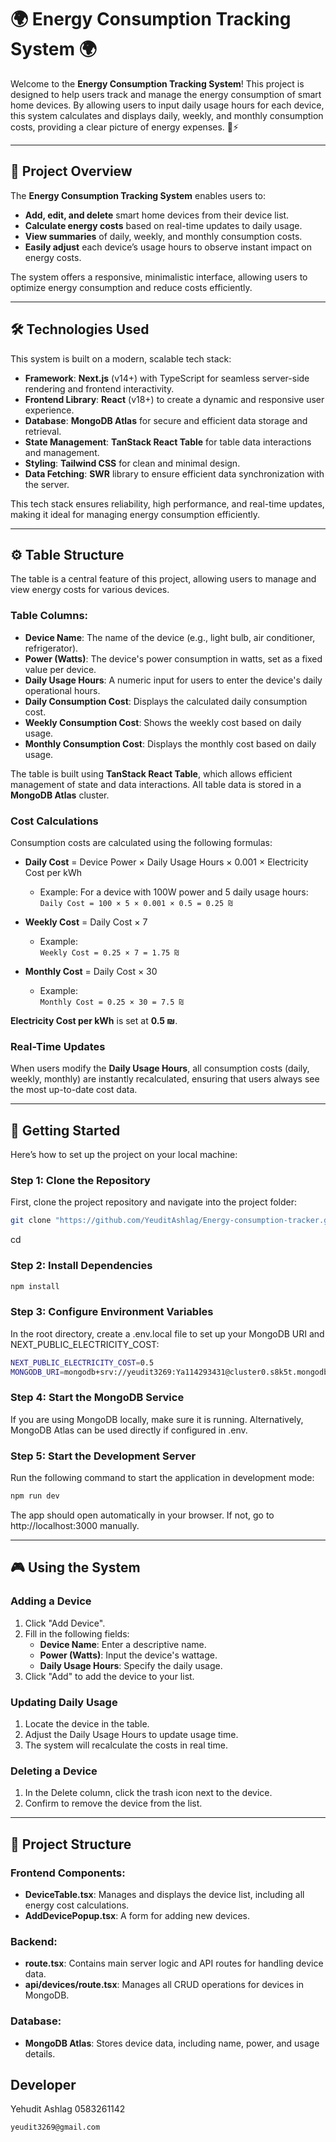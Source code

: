 # 🌍 **Energy Consumption Tracking System** 🌍

Welcome to the **Energy Consumption Tracking System**! This project is designed to help users track and manage the energy consumption of smart home devices. By allowing users to input daily usage hours for each device, this system calculates and displays daily, weekly, and monthly consumption costs, providing a clear picture of energy expenses. 🌱⚡

---

## 📌 **Project Overview**

The **Energy Consumption Tracking System** enables users to:
- **Add, edit, and delete** smart home devices from their device list.
- **Calculate energy costs** based on real-time updates to daily usage.
- **View summaries** of daily, weekly, and monthly consumption costs.
- **Easily adjust** each device’s usage hours to observe instant impact on energy costs.

The system offers a responsive, minimalistic interface, allowing users to optimize energy consumption and reduce costs efficiently.

---

## 🛠️ **Technologies Used**

This system is built on a modern, scalable tech stack:
- **Framework**: **Next.js** (v14+) with TypeScript for seamless server-side rendering and frontend interactivity.
- **Frontend Library**: **React** (v18+) to create a dynamic and responsive user experience.
- **Database**: **MongoDB Atlas** for secure and efficient data storage and retrieval.
- **State Management**: **TanStack React Table** for table data interactions and management.
- **Styling**: **Tailwind CSS** for clean and minimal design.
- **Data Fetching**: **SWR** library to ensure efficient data synchronization with the server.

This tech stack ensures reliability, high performance, and real-time updates, making it ideal for managing energy consumption efficiently.

---

## ⚙️ **Table Structure**

The table is a central feature of this project, allowing users to manage and view energy costs for various devices.

### Table Columns:
- **Device Name**: The name of the device (e.g., light bulb, air conditioner, refrigerator).
- **Power (Watts)**: The device's power consumption in watts, set as a fixed value per device.
- **Daily Usage Hours**: A numeric input for users to enter the device's daily operational hours.
- **Daily Consumption Cost**: Displays the calculated daily consumption cost.
- **Weekly Consumption Cost**: Shows the weekly cost based on daily usage.
- **Monthly Consumption Cost**: Displays the monthly cost based on daily usage.

The table is built using **TanStack React Table**, which allows efficient management of state and data interactions. All table data is stored in a **MongoDB Atlas** cluster.

### Cost Calculations
Consumption costs are calculated using the following formulas:

- **Daily Cost** = Device Power × Daily Usage Hours × 0.001 × Electricity Cost per kWh
  - Example: For a device with 100W power and 5 daily usage hours:  
    `Daily Cost = 100 × 5 × 0.001 × 0.5 = 0.25 ₪`

- **Weekly Cost** = Daily Cost × 7
  - Example:  
    `Weekly Cost = 0.25 × 7 = 1.75 ₪`

- **Monthly Cost** = Daily Cost × 30
  - Example:  
    `Monthly Cost = 0.25 × 30 = 7.5 ₪`

**Electricity Cost per kWh** is set at **0.5 ₪**.

### Real-Time Updates
When users modify the **Daily Usage Hours**, all consumption costs (daily, weekly, monthly) are instantly recalculated, ensuring that users always see the most up-to-date cost data.

---

## 🚀 **Getting Started**

Here’s how to set up the project on your local machine:

### Step 1: Clone the Repository
First, clone the project repository and navigate into the project folder:
```bash
git clone "https://github.com/YeuditAshlag/Energy-consumption-tracker.git"
```
cd <project-folder>


### Step 2:  Install Dependencies
```bash
npm install
```
### Step 3: Configure Environment Variables
In the root directory, create a .env.local file to set up your MongoDB URI and NEXT_PUBLIC_ELECTRICITY_COST:
```bash
NEXT_PUBLIC_ELECTRICITY_COST=0.5
MONGODB_URI=mongodb+srv://yeudit3269:Ya114293431@cluster0.s8k5t.mongodb.net/myDatabase?retryWrites=true&w=majority
```

### Step 4: Start the MongoDB Service
If you are using MongoDB locally, make sure it is running. Alternatively, MongoDB Atlas can be used directly if configured in .env.

### Step 5: Start the Development Server
Run the following command to start the application in development mode:
```bash
npm run dev
```
The app should open automatically in your browser. If not, go to http://localhost:3000 manually.

---

## 🎮 Using the System

### Adding a Device

1. Click "Add Device".
2. Fill in the following fields:
   * **Device Name**: Enter a descriptive name.
   * **Power (Watts)**: Input the device's wattage.
   * **Daily Usage Hours**: Specify the daily usage.
3. Click "Add" to add the device to your list.

### Updating Daily Usage

1. Locate the device in the table.
2. Adjust the Daily Usage Hours to update usage time.
3. The system will recalculate the costs in real time.

### Deleting a Device

1. In the Delete column, click the trash icon next to the device.
2. Confirm to remove the device from the list.

---

## 📂 Project Structure

### Frontend Components:

* **DeviceTable.tsx**: Manages and displays the device list, including all energy cost calculations.
* **AddDevicePopup.tsx**: A form for adding new devices.

### Backend:

* **route.tsx**: Contains main server logic and API routes for handling device data.
* **api/devices/route.tsx**: Manages all CRUD operations for devices in MongoDB.

### Database:

* **MongoDB Atlas**: Stores device data, including name, power, and usage details.

## Developer
Yehudit Ashlag 0583261142 
```bash
yeudit3269@gmail.com
```




